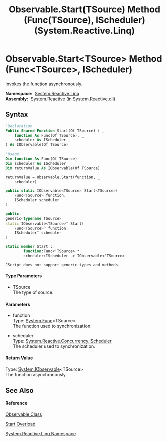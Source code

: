 ﻿---
title: Observable.Start(TSource) Method (Func(TSource), IScheduler) (System.Reactive.Linq)
TOCTitle: Start(TSource) Method (Func(TSource), IScheduler)
ms:assetid: M:System.Reactive.Linq.Observable.Start``1(System.Func{``0},System.Reactive.Concurrency.IScheduler)
ms:mtpsurl: https://msdn.microsoft.com/en-us/library/Hh211721(v=VS.103)
ms:contentKeyID: 36069167
ms.date: 06/28/2011
mtps_version: v=VS.103
dev_langs:
- vb
- csharp
- c++
- fsharp
- jscript
---

# Observable.Start\<TSource\> Method (Func\<TSource\>, IScheduler)

Invokes the function asynchronously.

**Namespace:**  [System.Reactive.Linq](hh211929\(v=vs.103\).md)  
**Assembly:**  System.Reactive (in System.Reactive.dll)

## Syntax

``` vb
'Declaration
Public Shared Function Start(Of TSource) ( _
    function As Func(Of TSource), _
    scheduler As IScheduler _
) As IObservable(Of TSource)
```

``` vb
'Usage
Dim function As Func(Of TSource)
Dim scheduler As IScheduler
Dim returnValue As IObservable(Of TSource)

returnValue = Observable.Start(function, _
    scheduler)
```

``` csharp
public static IObservable<TSource> Start<TSource>(
    Func<TSource> function,
    IScheduler scheduler
)
```

``` c++
public:
generic<typename TSource>
static IObservable<TSource>^ Start(
    Func<TSource>^ function, 
    IScheduler^ scheduler
)
```

``` fsharp
static member Start : 
        function:Func<'TSource> * 
        scheduler:IScheduler -> IObservable<'TSource> 
```

``` jscript
JScript does not support generic types and methods.
```

#### Type Parameters

  - TSource  
    The type of source.

#### Parameters

  - function  
    Type: [System.Func](https://msdn.microsoft.com/en-us/library/Bb534960)\<TSource\>  
    The function used to synchronization.  

<!-- end list -->

  - scheduler  
    Type: [System.Reactive.Concurrency.IScheduler](hh229149\(v=vs.103\).md)  
    The scheduler used to synchronization.  

#### Return Value

Type: [System.IObservable](https://msdn.microsoft.com/en-us/library/Dd990377)\<TSource\>  
The function asynchronously.  

## See Also

#### Reference

[Observable Class](hh244252\(v=vs.103\).md)

[Start Overload](hh229663\(v=vs.103\).md)

[System.Reactive.Linq Namespace](hh211929\(v=vs.103\).md)

